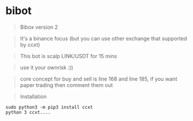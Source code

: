 # bibot
> Bibox version 2

> It's a binance focus (but you can use other exchange that supported by ccxt)

> This bot is scalp LINK/USDT for 15 mins

> use it your ownrisk :))

> core concept for buy and sell is line 168 and line 185, if you want paper trading then comment them out

> Installation
```
sudo python3 -m pip3 install ccxt
python 3 ccxt....
```
